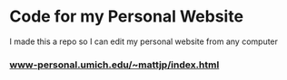 # Code for my Personal Website
I made this a repo so I can edit my personal website from any computer
### www-personal.umich.edu/~mattjp/index.html
